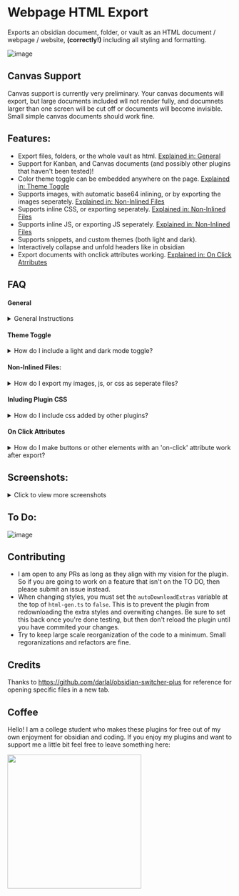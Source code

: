 # Webpage HTML Export

Exports an obsidian document, folder, or vault as an HTML document / webpage / website, **(correctly!)** including all styling and formatting.

![image](https://user-images.githubusercontent.com/39423700/201875810-6d24c2b9-2e63-4d9b-a9d4-61840df659ac.png)

## Canvas Support
Canvas support is currently very preliminary. Your canvas documents will export, but large documents included wll not render fully, and documnets larger than one screen will be cut off or documents will become invisible. Small simple canvas documents should work fine.

## Features:
- Export files, folders, or the whole vault as html. [Explained in: General](#general)
- Support for Kanban, and Canvas documents (and possibly other plugins that haven't been tested)!
- Color theme toggle can be embedded anywhere on the page. [Explained in: Theme Toggle](#theme-toggle)
- Supports images, with automatic base64 inlining, or by exporting the images seperately. [Explained in: Non-Inlined Files](#non-inlined-files)
- Supports inline CSS, or exporting seperately. [Explained in: Non-Inlined Files](#non-inlined-files)
- Supports inline JS, or exporting JS seperately. [Explained in: Non-Inlined Files](#non-inlined-files)
- Supports snippets, and custom themes (both light and dark).
- Interactively collapse and unfold headers like in obsidian
- Export documents with onclick attributes working. [Explained in: On Click Atrributes](#on-click-attributes)

## FAQ

#### General
<details><summary>General Instructions</summary>
<p>

- From any of the file / folder context menus select `Export As HTML`. Or to export the whole vault use the ribbon icon.

- Change options as desired. Special options are explained below.

- Click Export, and select a location for the file

</p>
</details>

#### Theme Toggle
<details><summary>How do I include a light and dark mode toggle?</summary>
<p>

- Any `theme-toggle` code block will be replaced with a toggle for changing the theme. That means:
> \`theme-toggle\`
> 
> \`\`\`theme-toggle\`\`\`

or

> \`\`\`theme-toggle
> 
> \`\`\`

- This toggle does not work inside of obsidian, however once exported it will (this may change in the future)
- If you do not include \`theme-toggle\` in a document and the `Add Dark Mode Toggle` setting is on then a toggle will be fixed to every page in the top left corner.


</p>
</details>


#### Non-Inlined Files:
<details><summary>How do I export my images, js, or css as seperate files?</summary>
<p>

- If exporting CSS or JS seperately those files will be exported into the same folder as the .HTML
- Images will be placed relative to the .HTML file the same as they were in obsidian.
- The exception to this is if the images were lower in the heirarchy than the .HTML file, in which case the images are placed in a `/image` directory.
- All references and links to images or files are updated automatically.
- When exporting a folder or vault with non-inlined files every file will have its own copy of each file. This is something that works for now but is far from optimal. Hopefully this will be updated in the future.

</p>
</details>

#### Inluding Plugin CSS
<details><summary>How do I include css added by other plugins?</summary>
<p>

- If you want to include css from a plugin (like Kanban for example) in the export
- Start exporting your file and stop on the settings modal
- Locate the `Include Plugin CSS` setting
- Ender a list of plugin `IDs` each on a seperate line (for example kanban's ID is `obsidian-kanban`)
- This may get more user friendly in the future, but for now it's the fastest implementation.


</p>
</details>

#### On Click Attributes

<details><summary>How do I make buttons or other elements with an 'on-click' attribute work after export?</summary>
<p>

This is a somewhat niche feature; however, if you want to use the `onlick` attribute in your exported HTML without editing it afterwards you can use simple feature in this plugin to do that:
1. Replace the `onclick` attribute in your source with `data-onclick`.
2. Export the file, and this attribute will be replaced with onclick in the exported html.

Note: This does not enable `onclick` inside of obsidian itself. 

</p>
</details>

## Screenshots:

<details><summary>Click to view more screenshots</summary>
<p>
Dark mode document with the outline enabled

![image](https://user-images.githubusercontent.com/39423700/208754928-82eb3a4a-6018-4be9-a098-abc2800d6d32.png)

Light mode document with the outline enabled

![image](https://user-images.githubusercontent.com/39423700/208754972-f9bc22be-8f0c-48ff-aab8-2e25e7052790.png)

Canvas export

![image](https://user-images.githubusercontent.com/39423700/208755062-62311347-a15f-4ae5-b798-8a5719934988.png)

Kanban export

![image](https://user-images.githubusercontent.com/39423700/208755364-919894b3-2107-4a29-bd9b-06f75521c25a.png)
</p>
	
Export options
	
![image](https://user-images.githubusercontent.com/39423700/208756140-37c212b5-0647-45b8-98ed-922765095a4e.png)

</details>



## To Do:
![image](https://user-images.githubusercontent.com/39423700/211182282-031b7ac1-dcde-405e-af7f-658c69bff5b9.png)

## Contributing
- I am open to any PRs as long as they align with my vision for the plugin. So if you are going to work on a feature that isn't on the TO DO, then please submit an issue instead.
- When changing styles, you must set the `autoDownloadExtras` variable at the top of `html-gen.ts` to `false`. This is to prevent the plugin from redownloading the extra styles and overwiting changes. Be sure to set this back once you're done testing, but then don't reload the plugin until you have commited your changes.
- Try to keep large scale reorganization of the code to a minimum. Small regoranizations and refactors are fine.

## Credits
Thanks to https://github.com/darlal/obsidian-switcher-plus for reference for opening specific files in a new tab.

## Coffee
Hello! I am a college student who makes these plugins for free out of my own enjoyment for obsidian and coding. If you enjoy my plugins and want to support me a little bit feel free to leave something here:

<a href="https://www.buymeacoffee.com/nathangeorge">
	<img src="https://cdn.buymeacoffee.com/buttons/v2/default-violet.png" style="width:300px" />
</a>
